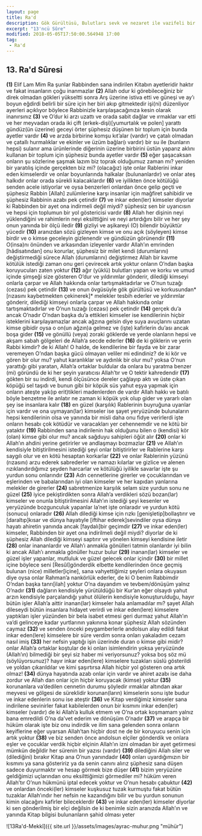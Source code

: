 ```yaml
---
layout: page
title: Ra'd
description: Gök Gürültüsü, Bulutları sevk ve nezaret ile vazifeli bir melek. Tehdit etmek, korkutmak
excerpt: "13'ncü Sûre"
modified: 2018-05-05T17:50:00.564948 17:00
tag: 
 - Ra'd
---
```


## 13. Ra'd Sûresi

**(1)** Elif Lam Mim Ra şunlar Rabbinden sana indirilen Kitabın ayetleridir haktır ve fakat insanların çoğu inanmazlar
**(2)** Allah odur ki görebileceğiniz bir direk olmadan gökleri yükseltti sonra Arş üzerine istiva etti ve güneşi ve ay’ı boyun eğdirdi belirli bir süre için her biri akıp gitmektedir işi(ni) düzenliyor ayerleri açıklıyor böylece Rabbinizle karşılaşacağınıza kesin olarak inanırsınız
**(3)** ve O’dur ki arzı uzattı ve orada sabit dağlar ve ırmaklar var etti ve her meyvadan orada iki çift (erkek-dişi)[yumurtalık ve polen] yarattı gündüz(ün üzerine) geceyi örter şüphesiz düşünen bir toplum için bunda ayetler vardır
**(4)** ve arzda birbirine komşu kıt’alar (vardır) ve çatalı olmadan ve çatallı hurmalıklar ve ekinler ve üzüm bağlar(ı vardır) bir su ile (bunların hepsi) sulanır ama ürünlerinde diğerinin üzerine birbirini üstün yaparız aklını kullanan bir toplum için şüphesiz bunda ayetler vardır
**(5)** eğer şaşacaksan onların şu sözlerine şaşmak lazım biz toprak olduğumuz  zaman mı? yeniden bir yaratılış içinde gerçekten biz mi? (olacağız) işte onlar Rablerini inkar eden kimselerdir ve onlar boyunlarında halkalar (bulunanlardır) ve onlar ateş halkıdır onlar orada sürekli kalacaklardır
**(6)** ve iyilikten önce kötülüğü senden acele istiyorlar ve oysa benzerleri onlardan önce gelip geçti ve şüphesiz Rabbin [Allah] zulümlerine karşı insanlar için mağfiret sahibidir ve şüphesiz Rabbinin azabı pek çetindir
**(7)** ve inkar eden(ler) kimseler diyorlar ki	Rabbinden bir ayet ona indirmeli değil miydi? şüphesiz sen bir uyarıcısın ve hepsi için toplumun bir yol göstericisi vardır
**(8)** Allah her dişinin neyi yüklendiğini ve rahimlerin neyi eksilttiğini ve neyi artırdığını bilir ve her şey onun yanında bir ölçü iledir
**(9)** gizliyi ve aşikareyi (O) bilendir büyüktür yücedir
**(10)** aranızdan sözü gizleyen kimse ve onu açık (söyleyen) kimse birdir ve o kimse geceleyin gizlenendir ve gündüzün görünendir
**(11)** O(insa)nı önünden ve arkasından izleyenler vardır Allah’ın emrinden [hâdisatından] onu korurlar, şüphesiz bir milet kendi (durumlarını) değiştirmediği sürece Allah (durumlarını) değiştirmez Allah bir kavme kötülük istediği zaman onu geri çevirecek artık yoktur onların O’ndan başka koruyucuları zaten yoktur
**(12)** ağır (yüklü) bulutları yapan ve korku ve umud içinde şimşeği size gösteren O’dur ve yıldırımlar gönderir, dilediği kimseyi onlarla çarpar ve Allah hakkında onlar tartışmaktadırlar ve O’nun tuzağı (cezası) pek çetindir
**(13)** ve onun övgüsüyle gök gürültüsü ve korkusundan*[rızasını kaybetmekten çekinerek]* melekler tesbih ederler ve yıldırımlar gönderir, dilediği kimseyi onlarla çarpar ve Allah hakkında onlar tartışmaktadırlar ve O’nun tuzağı (cezası) pek çetindir
**(14)** gerçek du’a ancak O’nadır O’ndan başka du’a ettikleri kimseler ise kendilerinin hiçbir isteklerini karşılayamazlar ancak ağzına gelsin diye suya avuçlarını uzatan kimse gibidir oysa o on(un ağzın)a gelmez ve (işte) kafirlerin du’ası ancak boşa gider
**(15)** ve gönüllü (veya) zoraki göklerde ve yerde olanların hepsi ve akşam sabah gölgeleri de Allah’a secde ederler
**(16)** de ki göklerin ve yerin Rabbi kimdir? de ki Allah! O halde, de kendilerine bir fayda ve bir zarar veremeyen O’ndan başka gücü olmayan veliler mi edindiniz? de ki kör ve gören bir olur mu? yahut karanlıklar ve aydınlık bir olur mu? yoksa O’nun yarattığı gibi yaratan, Allah’a ortaklar buldular da onlara bu yaratma benzer (mi) göründü de ki her şeyin yaratıcısı Allah’tır ve O tektir kahredendir
**(17)** gökten bir su indirdi, kendi ölçüsünce dereler çağlayıp aktı ve üste çıkan köpüğü sel taşıdı ve bunun gibi bir köpük süs yahut eşya yapmak için onların ateşte yak(ıp erit)tikleri madenlerden de vardır Allah hakkı ve batılı böyle benzetme ile anlatır ne zaman ki köpük yok olup gider ve yararlı olan şey ise insanlara kalır
**(18)** en güzel (karşılık) Rablerinin buyruğuna uyanlar için vardır ve ona uymayan(lar) kimseler ise şayet yeryüzünde bulunaların hepsi kendilerinin olsa ve yanında bir misli daha onu fidye verirlerdi işte onların hesabı çok kötüdür ve varacakları yer cehennemdir ve ne kötü bir yataktır
**(19)** Rabbinden sana indirilenin hak olduğunu bilen o (kendisi) kör (olan) kimse gibi olur mu? ancak sağduyu sahipleri öğüt alır
**(20)** onlar ki Allah’ın ahdini yerine getirirler ve andlaşmayı bozmazlar
**(21)** ve Allah’ın kendisiyle bitiştirilmesini istediği şeyi onlar bitiştirirler ve Rablerine karşı saygılı olur ve en kötü hesaptan korkarlar
**(22)** ve onlar Rablerinin yüzünü (rızasını) arzu ederek sabrederler ve namazı kılarlar ve gizlice ve alenen rızıklandırdığımız şeyden harcarlar ve kötülüğü iyilikle savarlar işte şu yurdun sonu onlarındır
**(23)** Adn cennetlerine girerler ve çocuklarından ve eşlerinden ve babalarından iyi olan kimseler ve her kapıdan yanlarına melekler de girerler
**(24)** sabretmenize karşılık selam size yurdun sonu ne güzel
**(25)** iyice pekiştirdikten sonra Allah’a verdikleri sözü bozan(lar) kimseler ve onunla bitiştirilmesini Allah’ın istediği şeyi kesenler ve yeryüzünde bozgunculuk yapanlar la’net işte onlaradır ve yurdun kötü (sonucu) onlaradır
**(26)** Allah dilediği kimse için rızkı [genişletip]bollaştırır ve [daraltıp]kısar ve dünya hayatıyle [iftihar ederek]sevindiler oysa dünya hayatı ahiretin yanında ancak [faydalı]bir geçimdir
**(27)** ve inkar eden(ler) kimseler, Rabbinden bir ayet ona indirilmeli değil miydi? diyorlar de ki şüphesiz Allah dilediği kimseyi saptırır ve yönelen kimseyi kendisine iletir
**(28)** onlar inananlardır ve Allah’ı anmakla gönülleri tatmin olanlardır iyi bilin ki ancak Allah’ı anmakla gönüller huzur bulur
**(29)** inanan(lar) kimseler ve güzel işler yapanlar, mutluluk ve güzel gelecek onlar içindir
**(30)** bir millet içine böylece seni [Resûl]gönderdik elbette kendilerinden önce geçmiş bulunan (nice) milletler[içine], sana vahyettiğimiz şeyleri onlara okuyasın diye oysa onlar Rahman’a nankörlük ederler, de ki O benim Rabbimdir O’ndan başka tanrı[ilah] yoktur O’na dayandım ve tevbem/dönüşüm yalnız O’nadır
**(31)** dağların kendisiyle yürütüldüğü bir Kur’an eğer olsaydı yahut arzın kendisiyle parçalandığı yahut ölülerin kendisiyle konuşturulduğu, hayır bütün işler Allah’a aittir inanan(lar) kimseler hala anlamadılar mı? şayet Allah dileseydi bütün insanlara hidayet verirdi ve inkar eden(lere) kimselere yaptıkları işler yüzünden bir bela isabet etmesi geri durmaz yahut Allah’ın va’di gelinceye kadar yurtlarının yakınına konar şüphesiz Allah sözünden caymaz
**(32)** ve senden önceki peygamberlerle andolsun alay edildi fakat inkar eden(lere) kimselere bir süre verdim sonra onları yakaladım cezam nasıl imiş 
**(33)** her nefsin yaptığı işin üzerinde duran o kimse gibi midir? onlar Allah’a ortaklar koştular de ki onları isimlendirin yoksa yeryüzünde (Allah’ın) bilmediği bir şeyi siz haber mi veriyorsunuz? yoksa boş söz mü (söylüyorsunuz)? hayır inkar eden(lere) kimselere tuzakları süslü gösterildi ve yoldan çıkarıldılar ve kimi şaşırtırsa Allah hiçbir yol gösteren ona artık olmaz!
**(34)** dünya hayatında azab onlar için vardır ve ahiret azabı ise daha zordur ve Allah dan onlar için hiçbir koruyacak (kimse) yoktur 
**(35)** korunanlara va’dedilen cennetin durumu şöyledir ırmaklar altından akar meyvesi ve gölgesi de süreklidir korunan(ların) kimselerin sonu işte budur ve inkar edenlerin sonu ise ateştir
**(36)** ve Kitap verdiğimiz kimseler sana indirilene sevinirler fakat kabilelerden onun bir kısmını inkar eden(ler) kimseler (vardır) de ki Allah’a kulluk etmem ve O’na ortak koşmamam yalnız bana emredildi O’na da’vet ederim ve dönüşüm O’nadır
**(37)** ve arapça bir hüküm olarak işte biz onu indirdik ve ilim sana gelenden sonra onların keyiflerine eğer uyarsan Allah’tan hiçbir dost ne de bir koruyucu senin için artık yoktur
**(38)** ve biz senden önce andolsun elçiler gönderdik ve onlara eşler ve çocuklar verdik hiçbir elçinin Allah’ın izni olmadan bir ayet getirmesi mümkün değildir her sürenin bir yazısı (vardır)
**(39)** dilediğini Allah siler ve (dilediğini) bırakır Kitap ana O’nun yanındadır
**(40)** onları uyardığımızın bir kısmını ya sana gösteririz ya da senin canını alırız şüphesiz sana düşen sadece duyurmaktır ve hesap görmek bize düşer
**(41)** bizim yeryüzüne geldiğimizi uçlarından onu eksilttiğimizi görmediler mi? hüküm veren Allah’tır O’nun hükmünü iptal edecek yoktur ve O’nun hesabı çabuktur
**(42)** ve onlardan önceki(ler) kimseler kuşkusuz tuzak kurmuştu fakat bütün tuzaklar Allah’ındır her nefsin ne kazandığını bilir ve bu yurdun sonunun kimin olacağını kafirler bileceklerdir 
**(43)** ve inkar eden(ler) kimseler diyorlar ki sen gönderilmiş bir elçi değilsin de ki benimle sizin aranızda Allah’ın ve yanında Kitap bilgisi bulunanların şahid olması yeter 

![13Ra'd-Mekkî]({{ site.url }}/assets/images/ayrac-muhur.png "mühür")

